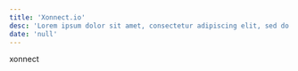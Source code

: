 ```yaml
---
title: 'Xonnect.io'
desc: 'Lorem ipsum dolor sit amet, consectetur adipiscing elit, sed do eiusmod tempor incididunt ut labore et dolore magna aliqua.'
date: 'null'
---
```


xonnect
